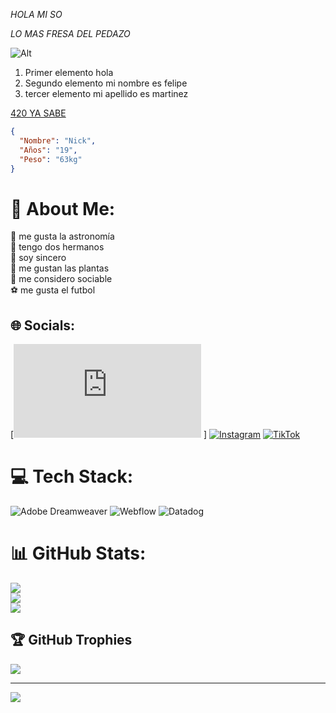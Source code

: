 *HOLA MI SO* 

_LO MAS FRESA DEL PEDAZO_

![Alt](https://github.com/FelipeM420/FelipeM420/assets/144852673/aff702d4-9dd1-484e-8cea-12187cc33b1d)

	
1. Primer elemento hola
1. Segundo elemento mi nombre es felipe 
1. tercer elemento mi apellido es martinez 
   
[420 YA SABE](https://www.youtube.com/watch?v=vnoZodRdVns)

```json
{
  "Nombre": "Nick",
  "Años": "19",
  "Peso": "63kg"
}
```

# 💫 About Me:
🔭 me gusta la astronomía <br>👯 tengo dos hermanos <br>🤝 soy sincero<br>🌱 me gustan las plantas<br>💬 me considero sociable <br>⚽ me gusta el futbol


## 🌐 Socials:
[![Facebook](https://img.shields.io/badge//www.facebook.com/profile.php?id=100069991405212) ] [![Instagram](https://img.shields.io/badge/Instagram-%23E4405F.svg?logo=Instagram&logoColor=white)](https://instagram.com/sebastian_2m2) [![TikTok](https://img.shields.io/badge/TikTok-%23000000.svg?logo=TikTok&logoColor=white)](https://tiktok.com/@@nnicky10) 

# 💻 Tech Stack:
![Adobe Dreamweaver](https://img.shields.io/badge/Adobe%20Dreamweaver-FF61F6.svg?style=for-the-badge&logo=Adobe%20Dreamweaver&logoColor=white) ![Webflow](https://img.shields.io/badge/Webflow-4353FF?style=for-the-badge&logo=webflow&logoColor=white) ![Datadog](https://img.shields.io/badge/datadog-%23632CA6.svg?style=for-the-badge&logo=datadog&logoColor=white)
# 📊 GitHub Stats:
![](https://github-readme-stats.vercel.app/api?username=Felipe&theme=dark&hide_border=false&include_all_commits=true&count_private=false)<br/>
![](https://github-readme-streak-stats.herokuapp.com/?user=Felipe&theme=dark&hide_border=false)<br/>
![](https://github-readme-stats.vercel.app/api/top-langs/?username=Felipe&theme=dark&hide_border=false&include_all_commits=true&count_private=false&layout=compact)

## 🏆 GitHub Trophies
![](https://github-profile-trophy.vercel.app/?username=Felipe&theme=radical&no-frame=false&no-bg=true&margin-w=4)

---
[![](https://visitcount.itsvg.in/api?id=Felipe&icon=0&color=0)](https://visitcount.itsvg.in)

<!-- Proudly created with GPRM ( https://gprm.itsvg.in ) -->





